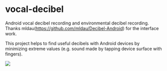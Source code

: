 # vocal-decibel
Android vocal decibel recording and environmental decibel recording. Thanks mldau(https://github.com/mldau/Decibel-Android) for the interface work.

This project helps to find useful decibels with Android devices by minimizing extreme values (e.g. sound made by tapping device surface with fingers).

<img src="https://s23.postimg.org/5o1a5quez/Screenshot_2016_12_20_23_22_22.png"/>
